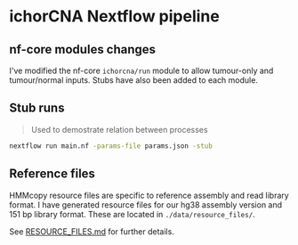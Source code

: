 # ichorCNA Nextflow pipeline

## nf-core modules changes

I've modified the nf-core `ichorcna/run` module to allow tumour-only and tumour/normal inputs. Stubs have also been
added to each module.

## Stub runs
> Used to demostrate relation between processes

```bash
nextflow run main.nf -params-file params.json -stub
```

## Reference files

HMMcopy resource files are specific to reference assembly and read library format. I have generated resource files for
our hg38 assembly version and 151 bp library format. These are located in `./data/resource_files/`.

See [RESOURCE_FILES.md](RESOURCE_FILES.md) for further details.
